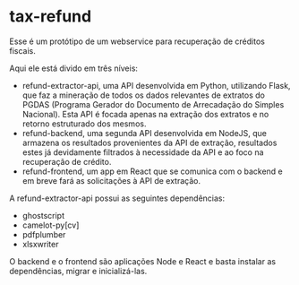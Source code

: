 # tax-refund

Esse é um protótipo de um webservice para recuperação de créditos fiscais.

Aqui ele está divido em três níveis:
 * refund-extractor-api, uma API desenvolvida em Python, utilizando Flask, que faz a mineração de todos os dados relevantes de extratos do PGDAS (Programa Gerador do Documento de Arrecadação do Simples Nacional). Esta API é focada apenas na extração dos extratos e no retorno estruturado dos mesmos. 
 * refund-backend, uma segunda API desenvolvida em NodeJS, que armazena os resultados provenientes da API de extração, resultados estes já devidamente filtrados à necessidade da API e ao foco na recuperação de crédito.
 * refund-frontend, um app em React que se comunica com o backend e em breve fará as solicitações à API de extração.
 
 A refund-extractor-api possui as seguintes dependências:
  - ghostscript
  - camelot-py[cv]
  - pdfplumber
  - xlsxwriter
 
O backend e o frontend são aplicações Node e React e basta instalar as dependências, migrar e inicializá-las.
